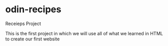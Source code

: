 # odin-recipes
Receieps Project 

This is the first project in which we will use all of what we learned in HTML to create our first website 